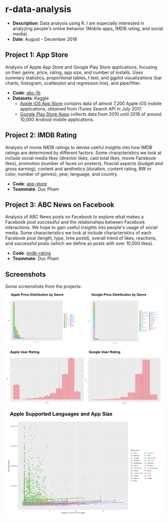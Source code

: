 # r-data-analysis
* **Description**: Data analysis using R. I am especially interested in analyzing people's online behavior (Mobile apps, IMDB rating, and social media).
* **Date**: August - December 2018

## Project 1: App Store
Analysis of Apple App Store and Google Play Store applications, focusing on their genre, price, rating, app size, and number of installs. Uses summary statistics, proportional tables, t test, and ggplot visualizations (bar charts, histogram, scatterplot and regression line), and pipe/filter.
* **Code**: [abc-fb](https://github.com/jiinjeong/r-data-analysis/tree/main/abc-fb)
* **Datasets**: Kaggle
  * [Apple iOS App Store](https://www.kaggle.com/ramamet4/app-store-apple-data-set-10k-apps/home) contains data of almost 7,200 Apple iOS mobile applications, obtained from iTunes Search API in July 2017.
  * [Google Play Store Apps](https://www.kaggle.com/lava18/google-play-store-apps) collects data from 2010 until 2018 of around 10,000 Android mobile applications. <br>

## Project 2: IMDB Rating
Analysis of movie IMDB ratings to devise useful insights into how IMDB ratings are determined by different factors. Some characteristics we look at include social media likes (director likes, cast total likes, movie Facebook likes), promotion (number of faces on posters), finacial aspects (budget and gross earning), content and aesthetics (duration, content rating, BW or color, number of genres), year, language, and country.
* **Code**: [app-store](https://github.com/jiinjeong/r-data-analysis/tree/main/app-store)
* **Teammate**: Duc Pham

## Project 3: ABC News on Facebook
Analysis of ABC News posts on Facebook to explore what makes a Facebook post successful and the relationships between Facebook interactions. We hope to gain useful insights into people's usage of social media. Some characteristics we look at include characteristics of each Facebook post (length, type, time postd), overall trend of likes, reactions, and successful posts (which we define as posts with over 10,000 likes).
* **Code**: [imdb-rating](https://github.com/jiinjeong/r-data-analysis/tree/main/imdb-rating)
* **Teammate**: Duc Pham

## Screenshots
Some screenshots from the projects: <br>
![Screenshot](/app-store/sample-1.png)
<br>
![Screenshot](/app-store/sample-2.png)
<br>
![Screenshot](/app-store/sample-3.png)
